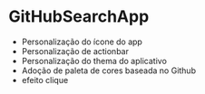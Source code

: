 # GitHubSearchApp

* Personalização do ícone do app
* Personalização de actionbar
* Personalização do thema do aplicativo
* Adoção de paleta de cores baseada no Github
* efeito clique
